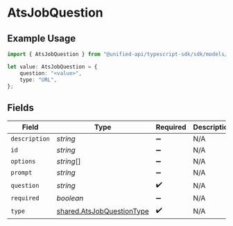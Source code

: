 # AtsJobQuestion

## Example Usage

```typescript
import { AtsJobQuestion } from "@unified-api/typescript-sdk/sdk/models/shared";

let value: AtsJobQuestion = {
    question: "<value>",
    type: "URL",
};
```

## Fields

| Field                                                                         | Type                                                                          | Required                                                                      | Description                                                                   |
| ----------------------------------------------------------------------------- | ----------------------------------------------------------------------------- | ----------------------------------------------------------------------------- | ----------------------------------------------------------------------------- |
| `description`                                                                 | *string*                                                                      | :heavy_minus_sign:                                                            | N/A                                                                           |
| `id`                                                                          | *string*                                                                      | :heavy_minus_sign:                                                            | N/A                                                                           |
| `options`                                                                     | *string*[]                                                                    | :heavy_minus_sign:                                                            | N/A                                                                           |
| `prompt`                                                                      | *string*                                                                      | :heavy_minus_sign:                                                            | N/A                                                                           |
| `question`                                                                    | *string*                                                                      | :heavy_check_mark:                                                            | N/A                                                                           |
| `required`                                                                    | *boolean*                                                                     | :heavy_minus_sign:                                                            | N/A                                                                           |
| `type`                                                                        | [shared.AtsJobQuestionType](../../../sdk/models/shared/atsjobquestiontype.md) | :heavy_check_mark:                                                            | N/A                                                                           |